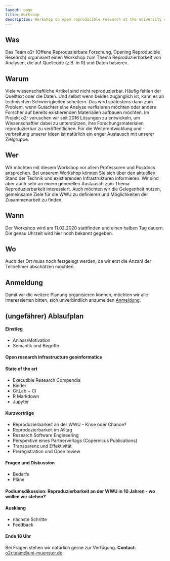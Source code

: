 ```yaml
---
layout: page
title: Workshop
description: Workshop on open reproducible research at the university of Muenster
---
```


## Was
Das Team o2r (Offene Reproduzierbare Forschung, Opening Reproducible Research) organisiert einen Workshop zum Thema Reproduzierbarkeit von Analysen, die auf Quellcode (z.B. in R) und Daten basieren. 
 
## Warum
Viele wissenschaftliche Artikel sind nicht reproduzierbar. Häufig fehlen der Quelltext oder die Daten. Und selbst wenn beides zugänglich ist, kann es an technischen Schwierigkeiten scheitern. Das wird spätestens dann zum Problem, wenn Gutachter eine Analyse verfizieren möchten oder andere Forscher auf bereits existierenden Materialien aufbauen möchten. Im Projekt o2r veruschen wir seit 2016 Lösungen zu entwickeln, um Wissenschaftler dabei zu unterstützen, ihre Forschungsmaterialen reproduzierbar zu veröffentlichen. Für die Weiterentwicklung und -verbreitung unserer Ideen ist natürlich ein enger Austausch mit unserer Zielgruppe.

## Wer
Wir möchten mit diesem Workshop vor allem Professoren und Postdocs ansprechen. Bei unserem Workshop können Sie sich über den aktuellen Stand der Technik und existierenden Infrastrukturen informieren. Wir sind aber auch sehr an einem generellen Austausch zum Thema Reproduzierbarkeit interessiert. Auch möchten wir die Gelegenheit nutzen, gemeinsame Ziele für die WWU zu definieren und Möglichkeiten der Zusammenarbeit zu finden. 

## Wann
Der Workshop wird am 11.02.2020 stattfinden und einen halben Tag dauern. Die genau Uhrzeit wird hier noch bekannt gegeben.

## Wo
Auch der Ort muss noch festgelegt werden, da wir erst die Anzahl der Teilnehmer abschätzen möchten.

## Anmeldung
Damit wir die weitere Planung organisieren können, möchten wir alle Interessierten bitten, sich unverbindlich anzumelden [Anmeldung](https://terminplaner4.dfn.de/udHaoCTmfBClDscmqixgjwQi/admin).

## (ungefährer) Ablaufplan

#### Einstieg 

- Anlass/Motivation
- Semantik und Begriffe

#### Open research infrastructure geoinformatics

#### State of the art

- Executible Research Compendia
- Binder
- GitLab + CI
- R Markdown
- Jupyter

#### Kurzvorträge

- Reproduzierbarkeit an der WWU - Krise oder Chance?  
- Reproduzierbarkeit im Alltag
- Research Software Engineering
- Perspektive eines Partnerverlags (Copernicus Publications)
- Transparenz und Effektivität
- Preregistration und Open review

#### Fragen und Diskussion
- Bedarfe
- Pläne

#### Podiumsdikussion: Reproduzierbarkeit an der WWU in 10 Jahren - wo wollen wir stehen? 

#### Ausklang 
- nächste Schritte
- Feedback

#### Ende 18 Uhr


Bei Fragen stehen wir natürlich gerne zur Verfügung.
**Contact**: [o2r.team@uni-muenster.de](mailto:o2r.team@uni-muenster.de)